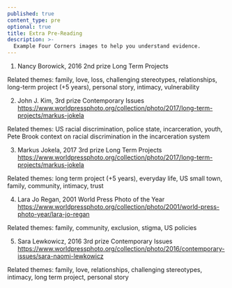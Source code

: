 ```yaml
---
published: true
content_type: pre
optional: true
title: Extra Pre-Reading
description: >-
  Example Four Corners images to help you understand evidence.
---
```

1) Nancy Borowick, 2016 2nd prize Long Term Projects 

Related themes: family, love, loss, challenging stereotypes, relationships, long-term project (+5 years), personal story, intimacy, vulnerability 

<script type="text/json" data-4c-meta="caca6670-ebfa-bfd7-a308-d37d13008fa9">
{"context":[{"credit":"World Press Photo","youtube_id":"https://vimeo.com/165108759"}],"links":[{"title":"'A life in Death'","url":"https://www.worldpressphoto.org/collection/photo/2016/long-term-projects/nancy-borowick"},{"title":"'In Sickness and in Health: A Wedding in the Shadow of Cancer'","url":"http://www.nytimes.com/2013/10/20/nyregion/in-sickness-and-in-health-a-wedding-in-the-shadow-of-cancer.html"}],"backStory":{"text":"Laurel and Howie Borowick lived out the final year of their 34-year-long marriage fighting cancer together. Laurel had been diagnosed with breast cancer some 17 years earlier, Howie was told he had terminal pancreatic cancer in December 2012. They chose to spend their last months creating new memories, rather than becoming preoccupied with their troubles. Their family used the time they all had left together to the fullest. Howie died on 7 December 2013, a year and a day after his cancer was discovered. After that, Laurel’s cancer worsened and she passed away on 6 December 2014.\n\nThe photographer is Laurel and Howie’s daughter. She chose to document her parents’ final chapters in order to hold on to their memory, and to capture their essence and strength in a trying time. She wanted to focus on their love, both individually and for each other. She says that everyone wants to find purpose in their lives, and that Laurel and Howie’s final purpose was found in this moment, in the gift they gave her of allowing her to tell their story. This is their legacy.","author":"Nancy Borowick","magazine":"New York Times Lens Blog","magazineUrl":"https://lens.blogs.nytimes.com/2016/03/14/cancer-family-nancy-borowick-kickstarter-book/","date":"March 14, 2016"},"creativeCommons":{"copyright":"Nancy Borowick © 2013","codeOfEthics":"World Press Photo Code of Ethics: entrants to the World Press Photo contest must ensure their pictures provide an accurate and fair representation of the scene they witnessed so the audience is not misled. This means that entrants: Should be aware of the influence their presence can exert on a scene they photograph, and should resist being misled by staged photo opportunities. Must not intentionally contribute to, or alter, the scene they picture by re-enacting or staging events. Must maintain the integrity of the picture by ensuring there are no material changes to content. Must ensure captions are accurate. Must ensure the editing of a picture story provides an accurate and fair representation of its context. Must be open and transparent about the entire process through which their pictures are made, and be accountable to the World Press Photo Foundation for their practice.","description":"Howie and Laurel embrace in their bedroom at home."}}
</script> 

2) John J. Kim, 3rd prize Contemporary Issues
https://www.worldpressphoto.org/collection/photo/2017/long-term-projects/markus-jokela

Related themes: US racial discrimination, police state, incarceration, youth, Pete Brook context on racial discrimination in the incarceration system

<script type="text/json" data-4c-meta="09092c82-6473-a189-a5a1-dfc39e8c2e3f">
{"context":[{"credit":"Jonathan Bachman","src":"https://www.worldpressphoto.org/sites/default/files/styles/gallery_main_image/public/archive/2017/singles/CI/1/ymjnlaib5ziiiz0xka6c.jpg?itok=iFuYa4Yy"}],"links":[{"title":"March Against Police Violence","url":"http://www.chicagotribune.com/82547354-132.html"},{"title":"March Against Police Violence (World Press Photo Photo Contest)","url":"https://www.worldpressphoto.org/collection/photo/2016/contemporary-issues/john-j-kim"}],"backStory":{"text":"Protests had taken place almost daily after the release of a police car dashcam video showing 17-year-old Laquan McDonald being fatally shot by a Chicago police officer. McDonald, who was armed with a knife, was shot 16 times by the officer, who said he feared for his life. The protest was one of a number that occurred throughout the year, following episodes elsewhere in the country where police were accused of using excessive force against black men, often involving fatal shootings.","author":"John J. Kim","magazine":"Chicago Tribune","magazineUrl":"http://www.chicagotribune.com/photos/chi-laquan25protest-ct0032560140-20151125-photo.html","date":"November 15, 2015"},"creativeCommons":{"copyright":"John J. Kim © 2015","codeOfEthics":"Entrants to the World Press Photo contest must ensure their pictures provide an accurate and fair representation of the scene they witnessed so the audience is not misled. This means that entrants: Should be aware of the influence their presence can exert on a scene they photograph, and should resist being misled by staged photo opportunities. Must not intentionally contribute to, or alter, the scene they picture by re-enacting or staging events. Must maintain the integrity of the picture by ensuring there are no material changes to content. Must ensure captions are accurate. Must ensure the editing of a picture story provides an accurate and fair representation of its context. Must be open and transparent about the entire process through which their pictures are made, and be accountable to the World Press Photo Foundation for their practice.","description":"Lamon Reccord stares down a police sergeant during a march against police racial violence."}}
</script>


3) Markus Jokela, 2017 3rd prize Long Term Projects
https://www.worldpressphoto.org/collection/photo/2017/long-term-projects/markus-jokela 

Related themes: long term project (+5 years), everyday life, US small town, family, community, intimacy, trust

<script type="text/json" data-4c-meta="871ddf78-1e9b-7f64-32cc-bc770ce7437a">
{"context":[{"credit":"Markus Jokela","src":"https://wetransfer.com/culture/wp-content/uploads/2017/02/LTP3-XAD2.jpg"}],"links":[{"title":"WORLD PRESS PHOTO 2017 – MARKUS JOKELA: TABLE ROCK, NEBRASKA","url":"https://wetransfer.com/thisworks/2017/02/13/world-press-photo-markus-jokela-table-rock-nebraska/"},{"title":"Table Rock, Nebraska","url":"https://www.worldpressphoto.org/collection/photo/2017/long-term-projects/markus-jokela"}],"backStory":{"text":"Table Rock is a small rural community in the northeast part of Pawnee County, Nebraska, in the USA. It was named for a unique rock formation near the Nemaha River. In 1992, Table Rock had 308 citizens; in a 2015 census the population was 255. Most people living in Table Rock spend their whole lives there. Some try moving to larger places, but often return to raise their children in their hometown. As with many other Midwestern towns, work is difficult to find. Farms around Table Rock provide employment for some, others seek jobs in neighboring communities.\n\nThe photographer is interested in the mundane aspects of everyday life. He first went to Table Rock in 1992. He and a colleague had been commissioned to do a story on American life, and the colleague closed his eyes and put his finger on a point he thought was the middle of the map. That turned out to be Table Rock. In 2009, the photographer became curious about what was happening in the town and so returned. He made a few further visits in the years that followed. For the most part, little had changed.","author":"Markus Jokela","magazine":"Helsingin Sanomat","magazineUrl":"http://www.hs.fi/kulttuuri/art-2000005086065.html","date":"February 13, 2017"},"creativeCommons":{"copyright":"Markus Jokela © 2013","codeOfEthics":"This means that entrants: Should be aware of the influence their presence can exert on a scene they photograph, and should resist being misled by staged photo opportunities. Must not intentionally contribute to, or alter, the scene they picture by re-enacting or staging events. Must maintain the integrity of the picture by ensuring there are no material changes to content. Must ensure captions are accurate. Must ensure the editing of a picture story provides an accurate and fair representation of its context. Must be open and transparent about the entire process through which their pictures are made, and be accountable to the World Press Photo Foundation for their practice.","description":"Leslie Blank takes her son Joe home from a music lesson."}}
</script> 


4) Lara Jo Regan, 2001 World Press Photo of the Year
https://www.worldpressphoto.org/collection/photo/2001/world-press-photo-year/lara-jo-regan 

Related themes: family, community, exclusion, stigma, US policies 

<script type="text/json" data-4c-meta="4c372fe2-0374-d23f-0b14-07204029ce4d">
{"context":[{"credit":"Shaghayegh Tajvidi/Al Jazeera","src":"http://www.aljazeera.com/mritems/imagecache/mbdxxlarge/mritems/Images/2016/11/3/495c23206cee4126babe1be31ab4396d_18.jpg"}],"links":[{"title":"Forgotten Americans","url":"http://www.galaninc.com/site/filmography/2000/03/forgotten-americans/"},{"title":"Health and Conditions in Texas' Colonias","url":"https://www.texastribune.org/2011/07/08/video-health-and-conditions-in-texas-colonias/"},{"title":"Living Edges Colonias Texas","url":"http://www.aljazeera.com/indepth/features/2016/11/living-edges-life-colonias-texas-161103082854630.html"}],"backStory":{"text":"The Sanchez family at home in a Texas colonia. They live in one of the state’s many colonias - unincorporated residential areas without basic infrastructure near the US-Mexico border. The mother, an immigrant from Mexico, makes paper-mâché piñatas to help support herself and her children. Her family numbers among the millions of Americans uncounted by the national census. Officially, they do not exist in the population records that determine not only Texas’ political representation in the United States Congress, but also where new schools, hospitals, firehouses and critical social services are needed.","author":"Lara Jo Regan","magazine":"LIFE","magazineUrl":"https://www.worldpressphoto.org/collection/photo/2001/world-press-photo-year/lara-jo-regan","date":"December 3, 2000"},"creativeCommons":{"copyright":"Lara Jo Regan © 2000","codeOfEthics":"Entrants to the World Press Photo contest must ensure their pictures provide an accurate and fair representation of the scene they witnessed so the audience is not misled.\nThis means that entrants: Should be aware of the influence their presence can exert on a scene they photograph, and should resist being misled by staged photo opportunities. Must not intentionally contribute to, or alter, the scene they picture by re-enacting or staging events. Must maintain the integrity of the picture by ensuring there are no material changes to content. Must ensure captions are accurate. Must ensure the editing of a picture story provides an accurate and fair representation of its context. Must be open and transparent about the entire process through which their pictures are made, and be accountable to the World Press Photo Foundation for their practice.","description":"The Sanchez family at home in a Texas colonia."}}
</script> 

5) Sara Lewkowicz, 2016 3rd prize Contemporary Issues 
https://www.worldpressphoto.org/collection/photo/2016/contemporary-issues/sara-naomi-lewkowicz

Related themes: family, love, relationships, challenging stereotypes, intimacy, long term project, personal story 

<script type="text/json" data-4c-meta="5c12c748-e7f0-c915-9485-0ca15b9ed791">
{"context":[{"credit":"Sara Lewkowicz","src":"http://pixel.nymag.com/imgs/fashion/daily/2016/12/22/cut-cover-kate-emily/cut-cover-kate-emily-16.nocrop.w1024.h2147483647.2x.jpg"}],"links":[{"title":"A Funny Dance Interview with Sara Lewbowicz","url":"http://www.gupmagazine.com/articles/a-funny-dance-an-interview-with-sara-lewkowicz"},{"title":"A Year Ago I Had a Baby. So Did My Wife.","url":"http://nymag.com/thecut/2016/12/dual-pregnancy-update.html?mid=refinery29fb"}],"backStory":{"text":"Emily and Kate are married to each other, and live in Maplewood, New Jersey. Both became pregnant at the same time, though that had not initially been their plan. Kate had been undergoing in vitro fertilization, but it appeared not to be working when she asked Emily to try, using the donor they had chosen together. Emily became pregnant almost immediately and while Kate was winding down her treatment, so did she. Emily gave birth to Reid, and Kate to Eddie, just four days apart. Kate and Emily embraced pregnancy, childbirth, and motherhood in tandem, as two women experiencing the challenges, intimacy, and transformations together.","author":"Sara Lewkowicz","magazine":"New York Magazine","magazineUrl":"http://nymag.com/thecut/2016/01/dual-pregnancy-c-v-r.html#","date":"December 6, 2015"},"creativeCommons":{"copyright":"Sara Lewkowicz © 2015","codeOfEthics":"Entrants to the World Press Photo contest must ensure their pictures provide an accurate and fair representation of the scene they witnessed so the audience is not misled.This means that entrants: Should be aware of the influence their presence can exert on a scene they photograph, and should resist being misled by staged photo opportunities. Must not intentionally contribute to, or alter, the scene they picture by re-enacting or staging events. Must maintain the integrity of the picture by ensuring there are no material changes to content. Must ensure captions are accurate. Must ensure the editing of a picture story provides an accurate and fair representation of its context. Must be open and transparent about the entire process through which their pictures are made, and be accountable to the World Press Photo Foundation for their practice.","description":"Kate touches Emily’s belly and talks to Reid. “Come on out little guy, we can’t wait to meet you!\" Emily was a week overdue, and every day had become dedicated to the waiting game. “Isn’t her belly perfect looking?” Kate asked. “Seriously, it looks like a prop belly in the movies. It’s just smooth and perfect.”"}}
</script>